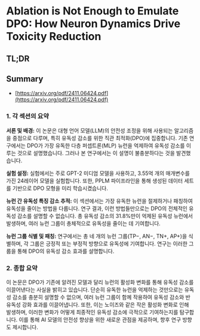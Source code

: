 # Ablation is Not Enough to Emulate DPO: How Neuron Dynamics Drive Toxicity Reduction
## TL;DR
## Summary
- [https://arxiv.org/pdf/2411.06424.pdf](https://arxiv.org/pdf/2411.06424.pdf)

### 1. 각 섹션의 요약

**서론 및 배경:**
이 논문은 대형 언어 모델(LLM)의 안전성 조정을 위해 사용되는 알고리즘을 중점으로 다루며, 특히 유독성 감소를 위한 직관 최적화(DPO)에 집중합니다. 기존 연구에서는 DPO가 가장 유독한 다층 퍼셉트론(MLP) 뉴런을 억제하여 유독성 감소를 이루는 것으로 설명했습니다. 그러나 본 연구에서는 이 설명이 불충분하다는 것을 발견했습니다.

**실험 설정:**
실험에서는 주로 GPT-2 미디엄 모델을 사용하고, 3.55억 개의 매개변수를 가진 24레이어 모델을 실험합니다. 또한, PPLM 파이프라인을 통해 생성된 데이터 세트를 기반으로 DPO 모형을 미리 학습시켰습니다.

**뉴런 간 유독성 특징 감소 추적:**
이 섹션에서는 가장 유독한 뉴런을 절제하거나 패칭하여 유독성을 줄이는 방법을 다룹니다. 연구 결과, 이런 방법들만으로는 DPO의 전체적인 유독성 감소를 설명할 수 없습니다. 총 유독성 감소의 31.8%만이 억제된 유독성 뉴런에서 발생하며, 여러 뉴런 그룹이 총체적으로 유독성을 줄이는 데 기여합니다.

**뉴런 그룹 식별 및 패칭:**
연구에서는 총 네 개의 뉴런 그룹(TP−, AN−, TN+, AP+)을 식별하며, 각 그룹은 긍정적 또는 부정적 방향으로 유독성에 기여합니다. 연구는 이러한 그룹을 통해 DPO의 유독성 감소 효과를 설명합니다.

### 2. 종합 요약

이 논문은 DPO가 기존에 알려진 모델과 달리 뉴런의 활성화 변화를 통해 유독성 감소를 이끌어낸다는 사실을 밝히고 있습니다. 단순히 유독한 뉴런을 억제하는 것만으로는 유독성 감소를 충분히 설명할 수 없으며, 여러 뉴런 그룹이 함께 작용하여 유독성 감소와 반유독성 강화 효과를 이끌어냅니다. 또한, 이는 노이즈와 같은 작은 활성화 변화로 인해 발생하며, 이러한 변화가 어떻게 최종적인 유독성 감소에 극적으로 기여하는지를 탐구합니다. 이를 통해 AI 모델의 안전성 향상을 위한 새로운 관점을 제공하며, 향후 연구 방향도 제시합니다.